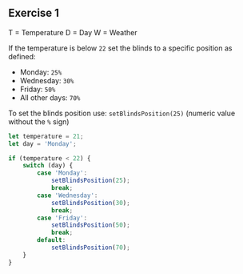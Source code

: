 ## Exercise 1

T = Temperature
D = Day
W = Weather

If the temperature is below `22` set the blinds to a specific position as defined:
- Monday: `25%`
- Wednesday: `30%`
- Friday: `50%`
- All other days: `70%`

To set the blinds position use: `setBlindsPosition(25)` (numeric value without the `%` sign)

```javascript
let temperature = 21;
let day = 'Monday';

if (temperature < 22) {
    switch (day) {
        case 'Monday':
            setBlindsPosition(25);
            break;
        case 'Wednesday':
            setBlindsPosition(30);
            break;
        case 'Friday':
            setBlindsPosition(50);
            break;
        default:
            setBlindsPosition(70);
    }
}
```
